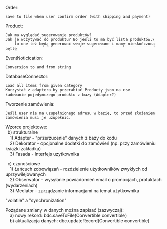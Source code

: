 Order:
    
    save to file when user confirm order (with shipping and payment)

 Product:

    Jak ma wyglądać sugerowanie produktów?
    Jak je wczytywać do produktu? Bo jeśli to ma być lista produktów,\
        to one też będą generować swoje sugerowane i mamy nieskończoną pętlę

EventNoticication:

    Conversion to and from string

DatabaseConnector:

    Load all items from given category
    Korzystać z adaptera by przerabiać Producty json na csv
    Ładowanie pojedyńczego produktu z bazy (Adapter?)

Tworzenie zamówienia:
    
    Jeśli user nie ma uzupełnionego adresu w bazie, to przed złożeniem zamówienia musi je uzupełnić.


Wzorce projektowe:\
&ensp;b) strukturalne\
&emsp;1) Adapter - "przerzucenie" danych z bazy do kodu\
&emsp;2) Dekorator - opcjonalne dodatki do zamówień (np. przy zamówieniu książki zakładka)\
&emsp;3) Fasada - Interfejs użytkownika

&ensp;c) czynościowe\
&emsp;1) Łańcuch zobowiązań - rozdzielenie użytkowników zwykłych od uprzywilejowanych\
&emsp;2) Obserwator - wysyłanie powiadomień email o promocjach, protuktach (wydarzeniach)\
&emsp;3) Mediator - zarządzanie informacjami na temat użytkownika

"volatile" a "synchronization"

Pożądane zmiany w danych można zapisać (zazwyczaj):\
&emsp;a) nowy rekord: bdc.saveToFile(Convertible convertible)\
&emsp;b) aktualizacja danych: dbc.updateRecord(Convertible convertible)
